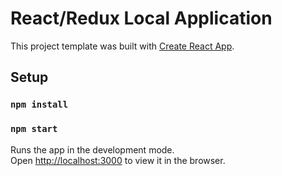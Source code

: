 # React/Redux Local Application

This project template was built with [Create React App](https://github.com/facebookincubator/create-react-app).

## Setup

### `npm install`
### `npm start`
Runs the app in the development mode.<br>
Open [http://localhost:3000](http://localhost:3000) to view it in the browser.
